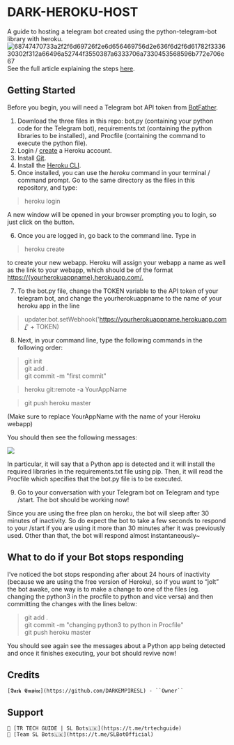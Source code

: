 

# DARK-HEROKU-HOST
A guide to hosting a telegram bot created using the python-telegram-bot library with heroku.
![68747470733a2f2f6d69726f2e6d656469756d2e636f6d2f6d61782f333630302f312a66496a52744f3550387a6333706a7330453568596b772e706e67](https://user-images.githubusercontent.com/95665347/166155377-9d3f1316-8486-4111-8156-e31a42eba8c1.png)
See the full article explaining the steps [here](https://towardsdatascience.com/how-to-deploy-a-telegram-bot-using-heroku-for-free-9436f89575d2). 

## Getting Started
Before you begin, you will need a Telegram bot API token from [BotFather](https://t.me/botfather). 

1. Download the three files in this repo: bot.py (containing your python code for the Telegram bot), requirements.txt (containing the python libraries to be installed), and Procfile (containing the command to execute the python file).
2. Login / [create](https://signup.heroku.com/dc) a Heroku account.
3. Install [Git](https://git-scm.com/book/en/v2/Getting-Started-Installing-Git). 
4. Install the [Heroku CLI](https://devcenter.heroku.com/articles/getting-started-with-python#set-up). 
5.  Once installed, you can use the _heroku_ command in your terminal / command prompt. Go to the same directory as the files in this repository, and type:

> heroku login

A new window will be opened in your browser prompting you to login, so just click on the button.

6. Once you are logged in, go back to the command line. Type in
> heroku create

to create your new webapp. Heroku will assign your webapp a name as well as the link to your webapp, which should be of the format [https://{yourherokuappname}.herokuapp.com/.](https://yourherokuappname.herokuapp.com/.) 

7. To the bot.py file, change the TOKEN variable to the API token of your telegram bot, and change the yourherokuappname to the name of your heroku app in the line

> updater.bot.setWebhook('https://yourherokuappname.herokuapp.com/'  + TOKEN)

8. Next, in your command line, type the following commands in the following order:

> git init   
> git add .   
> git commit -m "first commit"

> heroku git:remote -a YourAppName

> git push heroku master

(Make sure to replace YourAppName with the name of your Heroku webapp)

You should then see the following messages:

![](https://cdn-images-1.medium.com/max/1000/1*y3JH7a7mY4oYFaAjDCA1Ow.png)

In particular, it will say that a Python app is detected and it will install the required libraries in the requirements.txt file using pip. Then, it will read the Procfile which specifies that the bot.py file is to be executed.

9. Go to your conversation with your Telegram bot on Telegram and type /start. The bot should be working now!

Since you are using the free plan on heroku, the bot will sleep after 30 minutes of inactivity. So do expect the bot to take a few seconds to respond to your /start if you are using it more than 30 minutes after it was previously used. Other than that, the bot will respond almost instantaneously~ 

## What to do if your Bot stops responding
I’ve noticed the bot stops responding after about 24 hours of inactivity (because we are using the free version of Heroku), so if you want to “jolt” the bot awake, one way is to make a change to one of the files (eg. changing the python3 in the procfile to python and vice versa) and then committing the changes with the lines below:
> git add .   
> git commit -m "changing python3 to python in Procfile"   
> git push heroku master

You should see again see the messages about a Python app being detected and once it finishes executing, your bot should revive now!

## Credits

    [𝕯𝖆𝖗𝖐 𝕰𝖒𝖕𝖎𝖗𝖊](https://github.com/DARKEMPIRESL) - ``Owner``

## Support

    🔱 [TR TECH GUIDE | SL Bots🇱🇰](https://t.me/trtechguide)
    🔱 [Team SL Bots🇱🇰](https://t.me/SLBotOfficial)
 
